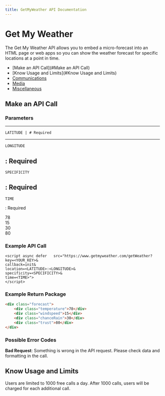 ```yaml
---
title: GetMyWeather API Documentation
---
```


# Get My Weather

The Get My Weather API allows you to embed a micro-forecast into an HTML page or web apps so you can show the weather forecast for specific locations at a point in time. 

 
- [Make an API Call](#Make an API Call)
- [Know Usage and Limits](#Know Usage and Limits)
- [Communications](#communications)
- [Media](#media)
- [Miscellaneous](#miscellaneous)

## Make an API Call

### Parameters

------------
```
LATITUDE | # Required
```
------------
```
LONGITUDE
```
: Required
------------
```
SPECIFICITY
```
: Required
------------
```
TIME
```
: Required <div class="forecast">
	<div class="temperature">78</div>
	<div class="windspeed">15</div>
	<div class="chanceRain">30</div>
	<div class="trust">80</div>
</div>

### Example API Call
```
<script async defer   src="https://www.getmyweather.com/getWeather?
key=<YOUR_KEY>&
callback=init&
location=<LATITUDE>:<LONGITUDE>&
specificity=<SPECIFICITY>&
time=<TIME>">
</script>
```

### Example Return Package
``` html
<div class="forecast">
	<div class="temperature">78</div>
	<div class="windspeed">15</div>
	<div class="chanceRain">30</div>
	<div class="trust">80</div>
</div>
```

### Possible Error Codes
**Bad Request**: Something is wrong in the API request. Please check data and formatting in the call.

## Know Usage and Limits
Users are limited to 1000 free calls a day. After 1000 calls, users will be charged for each additional call.
